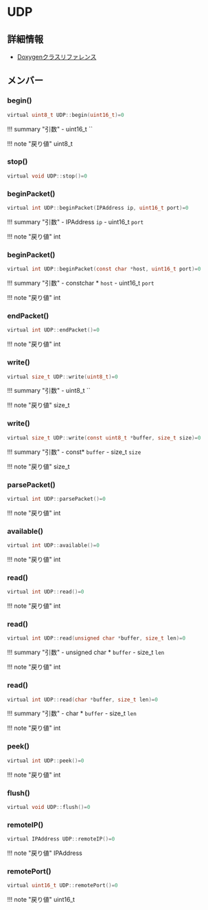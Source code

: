 # UDP



## 詳細情報

- [Doxygenクラスリファレンス](https://lang-ship.com/reference/ESP32/latest/class_u_d_p.html)

## メンバー

### begin()



```c
virtual uint8_t UDP::begin(uint16_t)=0
```

!!! summary "引数"
	- uint16_t `` 

!!! note "戻り値"
	uint8_t



### stop()



```c
virtual void UDP::stop()=0
```



### beginPacket()



```c
virtual int UDP::beginPacket(IPAddress ip, uint16_t port)=0
```

!!! summary "引数"
	- IPAddress `ip` 
	- uint16_t `port` 

!!! note "戻り値"
	int



### beginPacket()



```c
virtual int UDP::beginPacket(const char *host, uint16_t port)=0
```

!!! summary "引数"
	- constchar * `host` 
	- uint16_t `port` 

!!! note "戻り値"
	int



### endPacket()



```c
virtual int UDP::endPacket()=0
```

!!! note "戻り値"
	int



### write()



```c
virtual size_t UDP::write(uint8_t)=0
```

!!! summary "引数"
	- uint8_t `` 

!!! note "戻り値"
	size_t



### write()



```c
virtual size_t UDP::write(const uint8_t *buffer, size_t size)=0
```

!!! summary "引数"
	- const* `buffer` 
	- size_t `size` 

!!! note "戻り値"
	size_t



### parsePacket()



```c
virtual int UDP::parsePacket()=0
```

!!! note "戻り値"
	int



### available()



```c
virtual int UDP::available()=0
```

!!! note "戻り値"
	int



### read()



```c
virtual int UDP::read()=0
```

!!! note "戻り値"
	int



### read()



```c
virtual int UDP::read(unsigned char *buffer, size_t len)=0
```

!!! summary "引数"
	- unsigned char * `buffer` 
	- size_t `len` 

!!! note "戻り値"
	int



### read()



```c
virtual int UDP::read(char *buffer, size_t len)=0
```

!!! summary "引数"
	- char * `buffer` 
	- size_t `len` 

!!! note "戻り値"
	int



### peek()



```c
virtual int UDP::peek()=0
```

!!! note "戻り値"
	int



### flush()



```c
virtual void UDP::flush()=0
```



### remoteIP()



```c
virtual IPAddress UDP::remoteIP()=0
```

!!! note "戻り値"
	IPAddress



### remotePort()



```c
virtual uint16_t UDP::remotePort()=0
```

!!! note "戻り値"
	uint16_t



